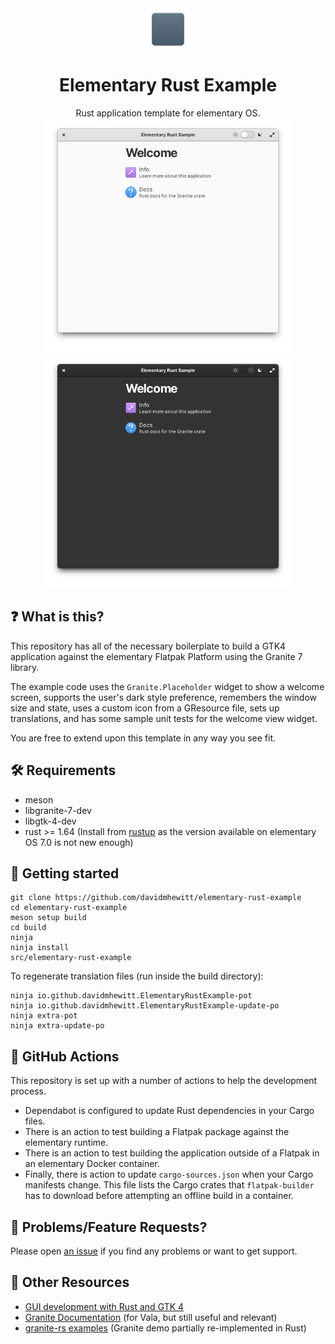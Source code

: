 <div align="center">
  <div align="center">
    <img src="https://raw.githubusercontent.com/davidmhewitt/elementary-rust-example/main/data/icons/hicolor/128.svg" width="64">
  </div>
  <h1 align="center">Elementary Rust Example</h1>
  <div align="center">Rust application template for elementary OS. </div>
</div>

<div align="center">
    <img  src="https://github.com/davidmhewitt/elementary-rust-example/raw/main/data/screenshots/light.png" alt="Screenshot" width="400">
    <img  src="https://github.com/davidmhewitt/elementary-rust-example/raw/main/data/screenshots/dark.png" alt="Screenshot Dark" width="400">
</div>

## ❓ What is this?

This repository has all of the necessary boilerplate to build a GTK4 application against the elementary Flatpak Platform using the Granite 7 library.

The example code uses the `Granite.Placeholder` widget to show a welcome screen, supports the user's dark style preference, remembers the window size and state, uses a custom icon from a GResource file, sets up translations, and has some sample unit tests for the welcome view widget.

You are free to extend upon this template in any way you see fit.

## 🛠️ Requirements

* meson
* libgranite-7-dev
* libgtk-4-dev
* rust >= 1.64 (Install from [rustup](https://rustup.rs/) as the version available on elementary OS 7.0 is not new enough)

## 🚀 Getting started

```
git clone https://github.com/davidmhewitt/elementary-rust-example
cd elementary-rust-example
meson setup build
cd build
ninja
ninja install
src/elementary-rust-example
```

To regenerate translation files (run inside the build directory):
```
ninja io.github.davidmhewitt.ElementaryRustExample-pot
ninja io.github.davidmhewitt.ElementaryRustExample-update-po
ninja extra-pot
ninja extra-update-po
```

## 🤖 GitHub Actions

This repository is set up with a number of actions to help the development process.

* Dependabot is configured to update Rust dependencies in your Cargo files.
* There is an action to test building a Flatpak package against the elementary runtime.
* There is an action to test building the application outside of a Flatpak in an elementary Docker container.
* Finally, there is action to update `cargo-sources.json` when your Cargo manifests change. This file lists the Cargo crates that `flatpak-builder` has to download before attempting an offline build in a container.

## 🐞 Problems/Feature Requests?

Please open [an issue](https://github.com/davidmhewitt/elementary-rust-example/issues) if you find any problems or want to get support.

## 📔 Other Resources

* [GUI development with Rust and GTK 4](https://gtk-rs.org/gtk4-rs/stable/latest/book/)
* [Granite Documentation](https://valadoc.org/granite-7/Granite.html) (for Vala, but still useful and relevant)
* [granite-rs examples](https://github.com/davidmhewitt/granite-rs/tree/main/examples/src) (Granite demo partially re-implemented in Rust)